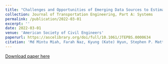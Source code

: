 ```yaml
---
title: "Challenges and Opportunities of Emerging Data Sources to Estimate Network-Wide Bike Counts"
collection: Journal of Transportation Engineering, Part A: Systems
permalink: /publication/2022-03-01
excerpt: ''
date: 2022-03-01
venue: 'American Society of Civil Engineers'
paperurl: https://ascelibrary.org/doi/full/10.1061/JTEPBS.0000634
citation: 'Md Mintu Miah, Farah Naz, Kyung (Kate) Hyun, Stephen P. Mattingly, Courtney Cronley, N. F. (2020). Barriers and Opportunities for Paratransit Users to Adopt On-Demand Micro Transit. Transportation Research Board 99th Annual Meeting.'
---
```


[Download paper here](https://ascelibrary.org/doi/full/10.1061/JTEPBS.0000634)

